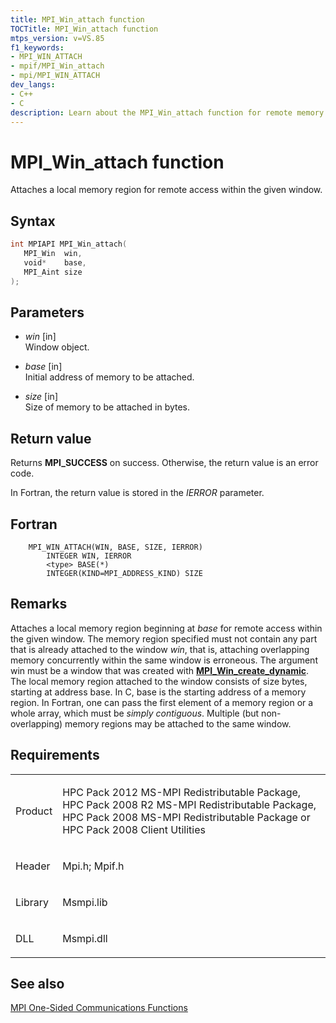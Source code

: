 ```yaml
---
title: MPI_Win_attach function
TOCTitle: MPI_Win_attach function
mtps_version: v=VS.85
f1_keywords:
- MPI_WIN_ATTACH
- mpif/MPI_Win_attach
- mpi/MPI_WIN_ATTACH
dev_langs:
- C++
- C
description: Learn about the MPI_Win_attach function for remote memory access within a given window. Understand its syntax, parameters, and return values.
---
```


# MPI\_Win\_attach function

Attaches a local memory region for remote access within the given window.

## Syntax

``` c++
int MPIAPI MPI_Win_attach(
   MPI_Win  win,
   void*    base,
   MPI_Aint size
);
```

## Parameters

  - *win* \[in\]  
    Window object.

  - *base* \[in\]  
    Initial address of memory to be attached.

  - *size* \[in\]   
    Size of memory to be attached in bytes.

## Return value

Returns **MPI\_SUCCESS** on success. Otherwise, the return value is an error code.

In Fortran, the return value is stored in the *IERROR* parameter.

## Fortran

``` FORTRAN
    MPI_WIN_ATTACH(WIN, BASE, SIZE, IERROR)
        INTEGER WIN, IERROR
        <type> BASE(*)
        INTEGER(KIND=MPI_ADDRESS_KIND) SIZE
```

## Remarks

Attaches a local memory region beginning at *base* for remote access within the given window. The memory region specified must not contain any part that is already attached to the window *win*, that is, attaching overlapping memory concurrently within the same window is erroneous. The argument win must be a window that was created with [**MPI\_Win\_create\_dynamic**](mpi-win-create-dynamic-function.md). The local memory region attached to the window consists of size bytes, starting at address base. In C, base is the starting address of a memory region. In Fortran, one can pass the first element of a memory region or a whole array, which must be *simply contiguous*. Multiple (but non-overlapping) memory regions may be attached to the same window.

## Requirements

<table>
<colgroup>
<col/>
<col/>
</colgroup>
<tbody>
<tr class="odd">
<td><p>Product</p></td>
<td><p>HPC Pack 2012 MS-MPI Redistributable Package, HPC Pack 2008 R2 MS-MPI Redistributable Package, HPC Pack 2008 MS-MPI Redistributable Package or HPC Pack 2008 Client Utilities</p></td>
</tr>
<tr class="even">
<td><p>Header</p></td>
<td>Mpi.h;
Mpif.h</td>
</tr>
<tr class="odd">
<td><p>Library</p></td>
<td>Msmpi.lib</td>
</tr>
<tr class="even">
<td><p>DLL</p></td>
<td>Msmpi.dll</td>
</tr>
</tbody>
</table>


## See also

[MPI One-Sided Communications Functions](mpi-one-sided-communications-functions.md)

